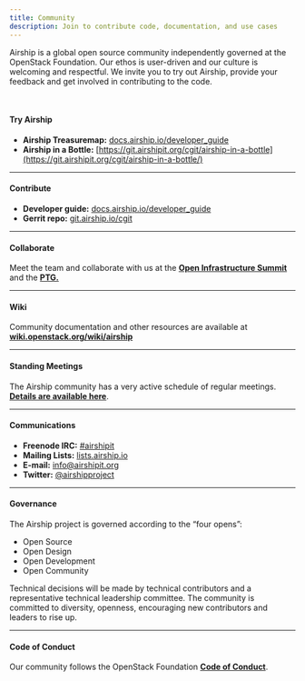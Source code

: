 ```yaml
---
title: Community
description: Join to contribute code, documentation, and use cases
---
```


Airship is a global open source community independently governed at the OpenStack Foundation. Our ethos is user-driven and our culture is welcoming and respectful. We invite you to try out Airship, provide your feedback and get involved in contributing to the code. 

<br>

#### Try Airship

- **Airship Treasuremap:** [docs.airship.io/developer_guide](https://airship-treasuremap.readthedocs.io/en/latest/)
- **Airship in a Bottle:** [https://git.airshipit.org/cgit/airship-in-a-bottle](https://git.airshipit.org/cgit/airship-in-a-bottle/)

---

#### Contribute

- **Developer guide:** [docs.airship.io/developer_guide](https://airshipit.readthedocs.io/en/latest/dev-getting-started.html)
- **Gerrit repo:** [git.airship.io/cgit](//git.airship.io/cgit)

---

#### Collaborate

Meet the team and collaborate with us at the [**Open Infrastructure Summit**](https://www.openstack.org/summit/denver-2019/) and the [**PTG.**](https://www.openstack.org/ptg/)

---

#### Wiki

Community documentation and other resources are available at [**wiki.openstack.org/wiki/airship**](//wiki.openstack.org/wiki/airship)

---

#### Standing Meetings

The Airship community has a very active schedule of regular meetings. [**Details are available here**](//wiki.openstack.org/wiki/Airship/Meetings).

---

#### Communications

- **Freenode IRC:** [#airshipit](https://freenode.net/)
- **Mailing Lists:** [lists.airship.io](http://lists.airshipit.org/cgi-bin/mailman/listinfo)
- **E-mail:** [info@airshipit.org](mailto:info@airshipit.org)
- **Twitter:** [@airshipproject](//twitter.com/airshipproject)

---

#### Governance

The Airship project is governed according to the “four opens”:

<ul class="list-disc">
  <li>Open Source</li> 
  <li>Open Design</li>
  <li>Open Development</li>
  <li>Open Community</li>
</ul>

Technical decisions will be made by technical contributors and a representative technical leadership committee. The community is committed to diversity, openness, encouraging new contributors and leaders to rise up.

---

#### Code of Conduct

Our community follows the OpenStack Foundation [**Code of Conduct**](https://www.openstack.org/legal/community-code-of-conduct/).
